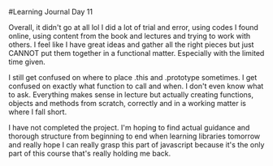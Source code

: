 #Learning Journal Day 11


Overall, it didn't go at all lol I did a lot of trial and error, using codes I found online, using content from the book and lectures and trying to work with others. I feel like I have great ideas and gather all the right pieces but just CANNOT put them together in a functional matter. Especially with the limited time given.

I still get confused on where to place .this and .prototype sometimes. I get confused on exactly what function to call and when. I don't even know what to ask. Everything makes sense in lecture but actually creating functions, objects and methods from scratch, correctly and in a working matter is where I fall short.

I have not completed the project. I'm hoping to find actual guidance and thorough structure from beginning to end when learning libraries tomorrow and really hope I can really grasp this part of javascript because it's the only part of this course that's really holding me back.

